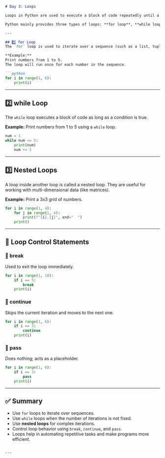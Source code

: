 ````markdown
# Day 3: Loops

Loops in Python are used to execute a block of code repeatedly until a certain condition is met. They help automate repetitive tasks and reduce redundancy in programs.  

Python mainly provides three types of loops: **for loop**, **while loop**, and **nested loops**.  

---

## 1️⃣ for Loop  
The `for` loop is used to iterate over a sequence (such as a list, tuple, string, or range).  

**Example:**  
Print numbers from 1 to 5.  
The loop will run once for each number in the sequence.  

```python
for i in range(1, 6):
    print(i)
````

---

## 2️⃣ while Loop

The `while` loop executes a block of code as long as a condition is true.

**Example:**
Print numbers from 1 to 5 using a `while` loop.

```python
num = 1
while num <= 5:
    print(num)
    num += 1
```

---

## 3️⃣ Nested Loops

A loop inside another loop is called a nested loop.
They are useful for working with multi-dimensional data (like matrices).

**Example:**
Print a 3x3 grid of numbers.

```python
for i in range(1, 4):
    for j in range(1, 4):
        print(f"{i},{j}", end="  ")
    print()
```

---

## 🔄 Loop Control Statements

### 🔹 break

Used to exit the loop immediately.

```python
for i in range(1, 10):
    if i == 5:
        break
    print(i)
```

### 🔹 continue

Skips the current iteration and moves to the next one.

```python
for i in range(1, 6):
    if i == 3:
        continue
    print(i)
```

### 🔹 pass

Does nothing; acts as a placeholder.

```python
for i in range(1, 6):
    if i == 3:
        pass
    print(i)
```

---

## ✅ Summary

* Use `for` loops to iterate over sequences.
* Use `while` loops when the number of iterations is not fixed.
* Use **nested loops** for complex iterations.
* Control loop behavior using `break`, `continue`, and `pass`.
* Loops help in automating repetitive tasks and make programs more efficient.

```

---
